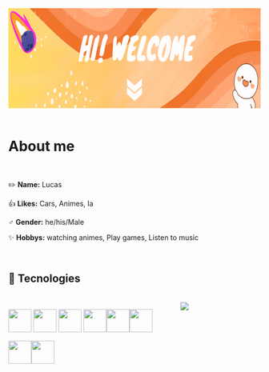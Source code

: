 <img  src="/imgs/banner.gif" width="1000px" height="200px" />

<br>
<br>

# About me

<br>

✏️ <b>Name:</b> Lucas

👍 <b>Likes:</b> Cars, Animes, Ia 

♂️ <b>Gender:</b> he/his/Male

✨ <b>Hobbys:</b> watching animes, Play games, Listen to music

<br>

## 🚀 Tecnologies
<br>
<img  src="https://i.gifer.com/origin/e2/e2917a322c5c7247c308d53725f0189f_w200.gif" width="160px" align="right" /> 

<img width="46" height="46" src="https://cdn.jsdelivr.net/gh/devicons/devicon/icons/python/python-original.svg" /> <img width="46" height="46" src="https://cdn.jsdelivr.net/gh/devicons/devicon/icons/amazonwebservices/amazonwebservices-original.svg" /> <img width="46" height="46" src="https://cdn.jsdelivr.net/gh/devicons/devicon/icons/docker/docker-plain.svg" /> <img width="46" height="46" src="https://cdn.jsdelivr.net/gh/devicons/devicon/icons/git/git-original.svg" /><img width="46" height="46" src="https://cdn.jsdelivr.net/gh/devicons/devicon/icons/mysql/mysql-original.svg" /><img width="46" height="46" src="https://cdn.jsdelivr.net/gh/devicons/devicon/icons/tensorflow/tensorflow-original.svg" /></img>

<img width="46" height="46" src="https://cdn.jsdelivr.net/gh/devicons/devicon/icons/pandas/pandas-original.svg" /><img width="46" height="46" src="https://cdn.jsdelivr.net/gh/devicons/devicon/icons/numpy/numpy-original.svg" /></img>

<!--
**lcaua-dev/lcaua-dev** is a ✨ _special_ ✨ repository because its `README.md` (this file) appears on your GitHub profile.

Here are some ideas to get you started:

- 🔭 I’m currently working on ...
- 🌱 I’m currently learning ...
- 👯 I’m looking to collaborate on ...
- 🤔 I’m looking for help with ...
- 💬 Ask me about ...
- 📫 How to reach me: ...
- 😄 Pronouns: ...
- ⚡ Fun fact: ...
-->
